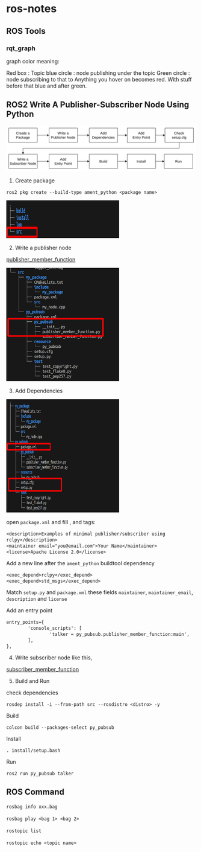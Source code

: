 # ros-notes

## ROS Tools

### rqt_graph

graph color meaning:

Red box : Topic
blue circle : node publishing under the topic
Green circle : node subscribing to that to
Anything you hover on becomes red. With stuff before that blue and after green. 


## ROS2 Write A Publisher-Subscriber Node Using Python

![flow](./images/image.png)

1. Create  package
```
ros2 pkg create --build-type ament_python <package name>
``` 

<img src="./images/dir_tree.png" width="300" height="100" alt="dir-tree"> 


2. Write a publisher node

[publisher_member_function](./publisher_member_function.py)

<img src="./images/image-1.png" width="300" height="300" alt="publisher-tree"> 

3. Add Dependencies

<img src="./images/package_xml.png" width="300" height="300" alt="package_xml"> 

open `package.xml` and fill <description>, <maintainer> and <license> tags:

```
<description>Examples of minimal publisher/subscriber using rclpy</description>
<maintainer email="you@email.com">Your Name</maintainer>
<license>Apache License 2.0</license>
```

Add a new line after the `ament_python` buildtool dependency 
```
<exec_depend>rclpy</exec_depend>
<exec_depend>std_msgs</exec_depend>
```

Match `setup.py` and `package.xml` these fields  `maintainer`, `maintainer_email`, `description` and `license`

Add an  entry point
```
entry_points={
        'console_scripts': [
                'talker = py_pubsub.publisher_member_function:main',
        ],
},
```

4. Write subscriber node 
like this,

[subscriber_member_function](./subscriber_member_function.py)

5. Build and Run

check dependencies
```
rosdep install -i --from-path src --rosdistro <distro> -y
```

Build
```
colcon build --packages-select py_pubsub
```

Install
```
. install/setup.bash
```

Run
```
ros2 run py_pubsub talker
```


## ROS Command

```
rosbag info xxx.bag 

rosbag play <bag 1> <bag 2>

rostopic list

rostopic echo <topic name>
```